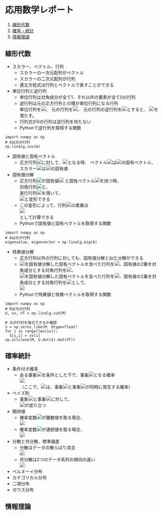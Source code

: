 # 応用数学レポート
1. [線形代数](#線形代数)
2. [確率・統計](#確率統計)
3. [情報理論](#情報理論)

## 線形代数
- スカラー、ベクトル、行列
  - スカラーの一次元配列がベクトル
  - スカラーの二次元配列が行列
  - 連立方程式は行列とベクトルで表すことができる
- 単位行列と逆行列
  - 単位行列は対角成分が全て1、それ以外の要素が全て0の行列
  - 逆行列は元の正方行列との積が単位行列になる行列<br/>
単位行列を<img src="https://latex.codecogs.com/gif.latex?I" />、
元の行列を<img src="https://latex.codecogs.com/gif.latex?A" />、
元の行列の逆行列を<img src="https://latex.codecogs.com/gif.latex?A^{-1}" />とすると、
<img src="https://latex.codecogs.com/gif.latex?AA^{-1}=A^{-1}A=I" />を満たす。
  - 行列式が0の行列は逆行列を持たない
  - Pythonで逆行列を取得する関数
```
import numpy as np
# Aは元の行列
np.linalg.inv(A)
```
- 固有値と固有ベクトル
  - 正方行列<img src="https://latex.codecogs.com/gif.latex?A" />に対して、<img src="https://latex.codecogs.com/gif.latex?Av={\lambda}v" />となる時、
ベクトル<img src="https://latex.codecogs.com/gif.latex?v" />は<img src="https://latex.codecogs.com/gif.latex?A" />の固有ベクトル、
スカラー<img src="https://latex.codecogs.com/gif.latex?\lambda" />は<img src="https://latex.codecogs.com/gif.latex?A" />の固有値
- 固有値分解
  - 正方行列<img src="https://latex.codecogs.com/gif.latex?A" />が固有値<img src="https://latex.codecogs.com/gif.latex?\lambda_1,\lambda_2,\lambda_3,\cdots" />
と固有ベクトル<img src="https://latex.codecogs.com/gif.latex?v_1,v_2,v_3,\cdots" />を持つ時、<br/>
対角行列<img src="https://latex.codecogs.com/gif.latex?\Lambda=\left(\begin{matrix}\lambda_1&&&\\&\lambda_2&&\\&&\lambda_3&\\&&&\ddots\end{matrix}\right)" />と、<br/>
直行行列<img src="https://latex.codecogs.com/gif.latex?V=(v_1\:v_2\:v_3\:\cdots)" />を用いて、<br/>
<img src="https://latex.codecogs.com/gif.latex?A=V\Lambda&space;V^{-1}" />と変形できる
  - この変形によって、行列<img src="https://latex.codecogs.com/gif.latex?A" />の累乗は<br/>
<img src="https://latex.codecogs.com/gif.latex?A^n=V\left(\begin{matrix}\lambda_1^n&&&\\&\lambda_2^n&&\\&&\lambda_3^n&\\&&&\ddots\end{matrix}\right)V^{-1}" /><br/>
として計算できる
  - Pythonで固有値と固有ベクトルを取得する関数
```
import numpy as np
# Aは元の行列
eigenvalue, eigenvector = np.linalg.eig(A)
```
- 特異値分解
  - 正方行列以外の行列に対しても、固有値分解と似た分解ができる
  - <img src="https://latex.codecogs.com/gif.latex?MM^T" />を固有値分解した固有ベクトルを並べた行列を<img src="https://latex.codecogs.com/gif.latex?U" />、固有値の2乗を対角成分とする対角行列を<img src="https://latex.codecogs.com/gif.latex?SS^T" />、<br>
<img src="https://latex.codecogs.com/gif.latex?M^TM" />を固有値分解した固有ベクトルを並べた行列を<img src="https://latex.codecogs.com/gif.latex?V" />、固有値の2乗を対角成分とする対角行列を<img src="https://latex.codecogs.com/gif.latex?S^TS" />として、<br><img src="https://latex.codecogs.com/gif.latex?M=USV^{-1}" />
  - Pythonで特異値と特異ベクトルを取得する関数
```
import numpy as np
# Mは元の行列
U, sv, VT = np.linalg.svd(M)

# 元の行列を復元できるか確認
S = np.zeros_like(M, dtype=float)
for i in range(len(sv)):
  S[i,i] = sv[i]
np.allclose(M, U.dot(S).dot(VT))
```

## 確率統計
- 条件付き確率
  - ある事象<img src="https://latex.codecogs.com/gif.latex?X=x" />を条件とした下で、事象<img src="https://latex.codecogs.com/gif.latex?Y=y" />となる確率<br/>
<img src="https://latex.codecogs.com/gif.latex?P(Y=y\,|\,X=x)=\frac{P(Y=y,\,X=x)}{P(X=x)}" /><br/>
（ここで、<img src="https://latex.codecogs.com/gif.latex?P(Y=y,\,X=x)" />は、事象<img src="https://latex.codecogs.com/gif.latex?X=x" />と事象<img src="https://latex.codecogs.com/gif.latex?Y=y" />が同時に発生する確率）
- ベイズ則
  - 事象<img src="https://latex.codecogs.com/gif.latex?X=x" />と事象<img src="https://latex.codecogs.com/gif.latex?Y=y" />に対して、<br/>
<img src="https://latex.codecogs.com/gif.latex?P(X=x\,|\,Y=y)P(Y=y)=P(Y=y\,|\,X=x)P(X=x)" />が成り立つ
- 期待値
  - 確率変数<img src="https://latex.codecogs.com/gif.latex?X" />が離散値を取る場合、<br/><img src="https://latex.codecogs.com/gif.latex?E[f(X)]=\sum_{k=1}^nf(X=x_k)P(X=x_k)" />
  - 確率変数<img src="https://latex.codecogs.com/gif.latex?X" />が連続値を取る場合、<br/><img src="https://latex.codecogs.com/gif.latex?E[f(X)]=\int&space;f(X=x)P(X=x)dx" />
- 分散と共分散、標準偏差
  - 分散はデータの散らばり具合<br/><img src="https://latex.codecogs.com/gif.latex?\text{Var}\left(f(X)\right)=E\left[\left(f(X)-E[f(X)]\right)^2\right]=E\left[f(X)^2\right]-E[f(X)]^2" />
  - 共分散は2つのデータ系列の傾向の違い<br/><img src="https://latex.codecogs.com/gif.latex?\begin{eqnarray}\text{Cov}\left(f(X),\,g(Y)\right)&=&E\left[\left(f(X)-E[f(X)]\right)\left(g(Y)-E[g(Y)]\right)\right]\\&=&E\left[f(X)g(Y)\right]-E[f(X)]E[g(Y)]\end{eqnarray}" />
- ベルヌーイ分布
- カテゴリカル分布
- 二項分布
- ガウス分布

## 情報理論
